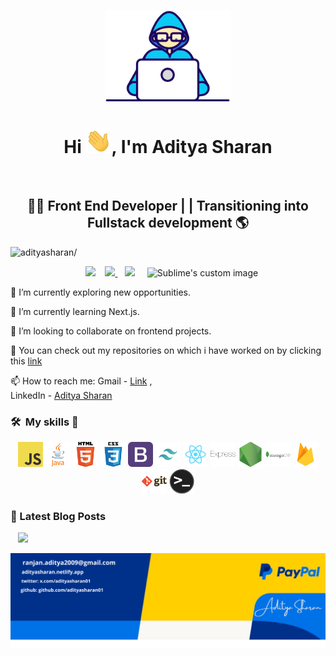 <p align="center">

  <img src="https://github.com/AkashSingh3031/AkashSingh3031/blob/main/images/Developer.gif" width="200px">
</p>

<h1 align="center">Hi <img src="https://raw.githubusercontent.com/ABSphreak/ABSphreak/master/gifs/Hi.gif" height="40px">, I'm Aditya Sharan </h1>
</br>
<h2 align="center"> 👨‍💻 Front End Developer | | Transitioning into Fullstack development 🌎 </h2>
<p align="left"> <img src=https://komarev.com/ghpvc/?username=adityasharan01 alt=adityasharan/> </p>

<p align="center">
 &nbsp;&nbsp;
<a href="https://dev.to/adityasharan01"><img src="https://img.shields.io/badge/dev.to-0A0A0A?style=for-the-badge&logo=dev.to&logoColor=white"/></a>
&nbsp;&nbsp; 
  <a target="_blank" href="https://www.linkedin.com/in/aditya-sharan/">
    <img src="https://img.shields.io/badge/linkedin-%230077B5.svg?&style=for-the-badge&logo=linkedin&logoColor=white" />
   </a>
&nbsp;&nbsp;
  <a href="mailto:ranjan.aditya2009@gmail.com?subject=Hello%20AdityaSharan,%20From%20Github"><img src="https://img.shields.io/badge/gmail-%23D14836.svg?&style=for-the-badge&logo=gmail&logoColor=white" /></a>&nbsp;&nbsp;&nbsp;&nbsp;

  <img src="https://github.com/adityasharan01/adityasharan01/blob/master/github%20intro%20final.gif" alt="Sublime's custom image"/>

🔭 I’m currently exploring new opportunities.

🌱 I’m currently learning Next.js. 
 
👯 I’m looking to collaborate on frontend projects.

 📌 You can check out my repositories on which i have worked on by clicking this [link](https://github.com/adityasharan01?tab=repositories) 

📫 How to reach me: Gmail - [Link](mailto:ranjan.aditya2009@gmail.com) , 
</br>
LinkedIn - <a class="badge-base__link LI-simple-link" href="https://in.linkedin.com/in/aditya-sharan?trk=profile-badge">Aditya Sharan</a>  
  
### 🛠 &nbsp;My skills 🚀


  <p align="center">
<code><img height="40" src="https://raw.githubusercontent.com/github/explore/80688e429a7d4ef2fca1e82350fe8e3517d3494d/topics/javascript/javascript.png"></code>
<code><img height="40" src="https://raw.githubusercontent.com/github/explore/80688e429a7d4ef2fca1e82350fe8e3517d3494d/topics/java/java.png"></code>
<code><img height="40" src="https://raw.githubusercontent.com/github/explore/5c058a388828bb5fde0bcafd4bc867b5bb3f26f3/topics/html/html.png"></code>
<code><img height="40" src="https://raw.githubusercontent.com/github/explore/5c058a388828bb5fde0bcafd4bc867b5bb3f26f3/topics/css/css.png"></code>
<code><img height="40" src="https://raw.githubusercontent.com/github/explore/80688e429a7d4ef2fca1e82350fe8e3517d3494d/topics/bootstrap/bootstrap.png"></code>
<code><img height="40" src="https://raw.githubusercontent.com/github/explore/80688e429a7d4ef2fca1e82350fe8e3517d3494d/topics/tailwind/tailwind.png"></code>
<code><img height="40" src="https://raw.githubusercontent.com/github/explore/80688e429a7d4ef2fca1e82350fe8e3517d3494d/topics/react/react.png"></code>
<code><img height="40" src="https://raw.githubusercontent.com/github/explore/5c058a388828bb5fde0bcafd4bc867b5bb3f26f3/topics/express/express.png"></code>
<code><img height="40" src="https://raw.githubusercontent.com/github/explore/80688e429a7d4ef2fca1e82350fe8e3517d3494d/topics/nodejs/nodejs.png"></code>
<code><img height="40" src="https://raw.githubusercontent.com/github/explore/80688e429a7d4ef2fca1e82350fe8e3517d3494d/topics/mongodb/mongodb.png"></code>
<code><img height="40" src="https://raw.githubusercontent.com/github/explore/80688e429a7d4ef2fca1e82350fe8e3517d3494d/topics/firebase/firebase.png"></code>
<code><img height="40" src="https://raw.githubusercontent.com/github/explore/80688e429a7d4ef2fca1e82350fe8e3517d3494d/topics/git/git.png"></code>
<code><img height="40" src="https://raw.githubusercontent.com/github/explore/80688e429a7d4ef2fca1e82350fe8e3517d3494d/topics/terminal/terminal.png"></code>
</p>
</p>

### 📕 Latest Blog Posts
<p >
 &nbsp;&nbsp;
<a href="https://dev.to/adityasharan01"><img src="https://img.shields.io/badge/dev.to-0A0A0A?style=for-the-badge&logo=dev.to&logoColor=white"/></a> 
</p>

![connect-with-me.png](./2.png)

[twitter]: https://twitter.com/AdityaS54830043
            
              
